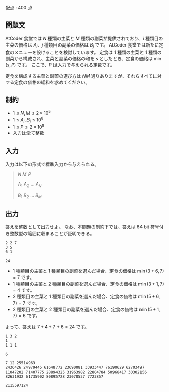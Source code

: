 配点 : $400$ 点

## 問題文

AtCoder 食堂では $N$ 種類の主菜と $M$ 種類の副菜が提供されており、$i$ 種類目の主菜の価格は $A_i$、$j$ 種類目の副菜の価格は $B_j$ です。
AtCoder 食堂では新たに定食のメニューを設けることを検討しています。
定食は $1$ 種類の主菜と $1$ 種類の副菜から構成され、主菜と副菜の価格の和を $s$ としたとき、定食の価格は $\min(s,P)$ です。
ここで、$P$ は入力で与えられる定数です。

定食を構成する主菜と副菜の選び方は $NM$ 通りありますが、それらすべてに対する定食の価格の総和を求めてください。

## 制約

- $1\leq N,M \leq 2\times 10^5$
- $1\leq A_i,B_j \leq 10^8$
- $1\leq P \leq 2\times 10^8$
- 入力は全て整数

## 入力

入力は以下の形式で標準入力から与えられる。

> $N$ $M$ $P$
> 
> $A_1$ $A_2$ $\dots$ $A_N$
> 
> $B_1$ $B_2$ $\dots$ $B_M$

## 出力

答えを整数として出力せよ。
なお、本問題の制約下では、答えは $64$ bit 符号付き整数型の範囲に収まることが証明できる。

```input1
2 2 7
3 5
6 1
```

```output1
24
```

- $1$ 種類目の主菜と $1$ 種類目の副菜を選んだ場合、定食の価格は $\min(3+6,7)=7$ です。
- $1$ 種類目の主菜と $2$ 種類目の副菜を選んだ場合、定食の価格は $\min(3+1,7)=4$ です。
- $2$ 種類目の主菜と $1$ 種類目の副菜を選んだ場合、定食の価格は $\min(5+6,7)=7$ です。
- $2$ 種類目の主菜と $2$ 種類目の副菜を選んだ場合、定食の価格は $\min(5+1,7)=6$ です。

よって、答えは $7+4+7+6=24$ です。

```input2
1 3 2
1
1 1 1
```

```output2
6
```

```input3
7 12 25514963
2436426 24979445 61648772 23690081 33933447 76190629 62703497
11047202 71407775 28894325 31963982 22804784 50968417 30302156 82631932 61735902 80895728 23078537 7723857
```

```output3
2115597124
```